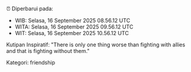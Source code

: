 ⏰ Diperbarui pada:
- WIB: Selasa, 16 September 2025 08.56.12 UTC
- WITA: Selasa, 16 September 2025 09.56.12 UTC
- WIT: Selasa, 16 September 2025 10.56.12 UTC

Kutipan Inspiratif:
"There is only one thing worse than fighting with allies and that is fighting without them."


Kategori: friendship


